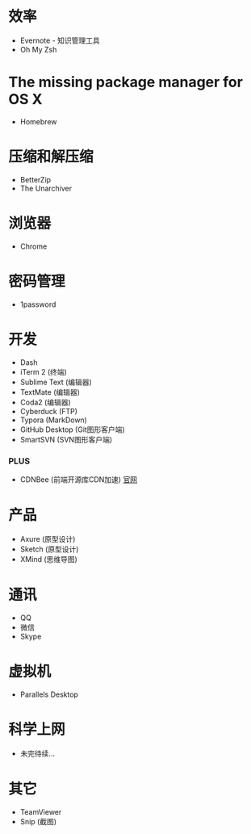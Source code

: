 # 效率

* Evernote - 知识管理工具
* Oh My Zsh

# The missing package manager for OS X

* Homebrew

# 压缩和解压缩

* BetterZip
* The Unarchiver

# 浏览器

* Chrome

# 密码管理

* 1password

# 开发

* Dash
* iTerm 2 (终端)
* Sublime Text (编辑器)
* TextMate (编辑器)
* Coda2 (编辑器)
* Cyberduck (FTP)
* Typora (MarkDown)
* GitHub Desktop (Git图形客户端)
* SmartSVN (SVN图形客户端)

### PLUS

* CDNBee (前端开源库CDN加速) [官网](https://cdnbee.com)


# 产品

* Axure (原型设计)
* Sketch (原型设计)
* XMind (思维导图)

# 通讯

* QQ
* 微信
* Skype

# 虚拟机

* Parallels Desktop

# 科学上网

* 未完待续...

# 其它

* TeamViewer
* Snip (截图)
